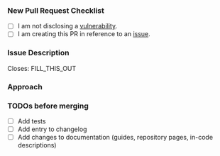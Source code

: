 ### New Pull Request Checklist
<!--
    Please check the following boxes [x] before submitting your issue.
    Click the "Preview" tab for better readability.
    Thanks for contributing to Parse Platform!
-->

- [ ] I am not disclosing a [vulnerability](https://github.com/parse-community/Parse-Swift/security/policy).
- [ ] I am creating this PR in reference to an [issue](https://github.com/parse-community/Parse-Swift/issues?q=is%3Aissue).

### Issue Description
<!-- Add a brief description of the issue this PR solves. -->

Closes: FILL_THIS_OUT

### Approach
<!-- Add a description of the approach in this PR. -->

### TODOs before merging
<!--
    Add TODOs that need to be completed before merging this PR.
    Delete TODOs that do not apply to this PR.
-->

- [ ] Add tests
- [ ] Add entry to changelog
- [ ] Add changes to documentation (guides, repository pages, in-code descriptions)
